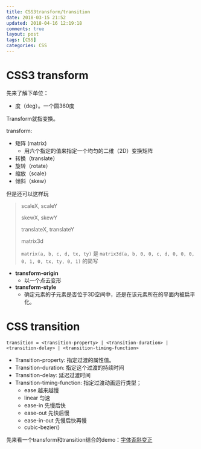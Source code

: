 ```yaml
---
title: CSS3transform/transition
date: 2018-03-15 21:52
updated: 2018-04-16 12:19:18
comments: true
layout: post
tags: [CSS]
categories: CSS
---
```

# CSS3 transform

先来了解下单位：

* 度（deg）。一个圆360度

Transform就指变换。

transform:

* 矩阵  (matrix)
  * 用六个指定的值来指定一个均匀的二维（2D）变换矩阵
* 转换（translate）
* 旋转（rotate）
* 缩放（scale）
* 倾斜（skew）

<!--more-->

但是还可以这样玩

> scaleX, scaleY
>
> skewX, skewY
>
> translateX, translateY
>
> matrix3d
>
> `matrix(a, b, c, d, tx, ty)` 是 `matrix3d(a, b, 0, 0, c, d, 0, 0, 0, 0, 1, 0, tx, ty, 0, 1)` 的简写

* **transform-origin**
  * 以一个点去变形
* **transform-style**
  * 确定元素的子元素是否位于3D空间中，还是在该元素所在的平面内被扁平化。


# CSS transition

`transition = <transition-property> | <transition-duration> | <transition-delay> | <transition-timing-function>`

* Transition-property: 指定过渡的属性值。
* Transition-duration: 指定这个过渡的持续时间
* Transition-delay: 延迟过渡时间
* Transition-timing-function: 指定过渡动画运行类型；
  * ease	越来越慢
  * linear      匀速
  * ease-in    先慢后快
  * ease-out 先快后慢 
  * ease-in-out 先慢后快再慢
  * cubic-bezier()



先来看一个transform和transition结合的demo：[字体歪斜变正](https://codepan.net/gist/02e3a0857615ee407878f1b46663f950)

